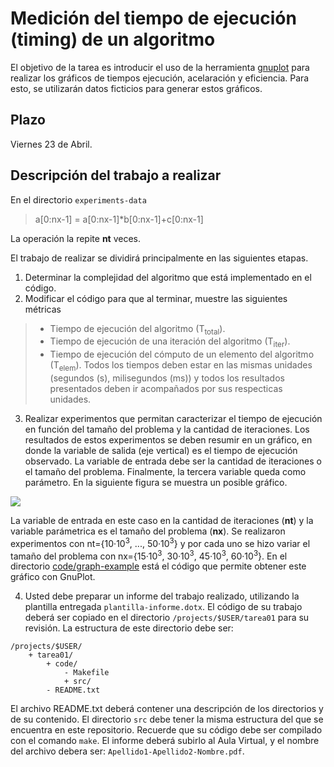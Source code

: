 # Medición del tiempo de ejecución (timing) de un algoritmo

El objetivo de la tarea es introducir el uso de la herramienta [gnuplot](http://www.gnuplot.info) para realizar los gráficos de tiempos ejecución, acelaración y eficiencia. Para esto, se utilizarán datos ficticios para generar estos gráficos.

## Plazo

Viernes 23 de Abril.

## Descripción del trabajo a realizar

En el directorio ```experiments-data``` 
> a[0:nx-1] = a[0:nx-1]*b[0:nx-1]+c[0:nx-1]

La operación la repite **nt** veces.

El trabajo de realizar se dividirá principalmente en las siguientes etapas.

1. Determinar la complejidad del algoritmo que está implementado en el código.
2. Modificar el código para que al terminar, muestre las siguientes métricas
> - Tiempo de ejecución del algoritmo (T<sub>total</sub>).
> - Tiempo de ejecución de una iteración del algoritmo (T<sub>iter</sub>).
> - Tiempo de ejecución del cómputo de un elemento del algoritmo (T<sub>elem</sub>).
> Todos los tiempos deben estar en las mismas unidades (segundos (s), milisegundos (ms)) y todos los resultados presentados deben ir acompañados por sus respecticas unidades.

3. Realizar experimentos que permitan caracterizar el tiempo de ejecución en función del tamaño del problema y la cantidad de iteraciones. Los resultados de estos experimentos se deben resumir en un gráfico, en donde la variable de salida (eje vertical) es el tiempo de ejecución observado. La variable de entrada debe ser la cantidad de iteraciones o el tamaño del problema. Finalmente, la tercera variable queda como parámetro. En la siguiente figura se muestra un posible gráfico. 

![](https://github.com/UV-ramos/ICI517-tarea01/blob/main/code/graph-example/example.png?raw=true)

La variable de entrada en este caso en la cantidad de iteraciones (**nt**) y la variable parámetrica es el tamaño del problema (**nx**). Se realizaron experimentos con nt={10·10<sup>3</sup>, ..., 50·10<sup>3</sup>} y por cada uno se hizo variar el tamaño del problema con nx={15·10<sup>3</sup>, 30·10<sup>3</sup>, 45·10<sup>3</sup>, 60·10<sup>3</sup>}. En el directorio [code/graph-example](https://github.com/UV-ramos/ICI517-tarea01/tree/main/code/graph-example) está el código que permite obtener este gráfico con GnuPlot.

4. Usted debe preparar un informe del trabajo realizado, utilizando la plantilla entregada ```plantilla-informe.dotx```. El código de su trabajo deberá ser copiado en el directorio ```/projects/$USER/tarea01``` para su revisión. La estructura de este directorio debe ser:

```
/projects/$USER/
	+ tarea01/
		+ code/
			- Makefile
			+ src/
		- README.txt	
```

El archivo README.txt deberá contener una descripción de los directorios y de su contenido. El directorio ```src``` debe tener la misma estructura del que se encuentra en este repositorio. Recuerde que su código debe ser compilado con el comando ```make```. El informe deberá subirlo al Aula Virtual, y el nombre del archivo debera ser: ```Apellido1-Apellido2-Nombre.pdf```.

